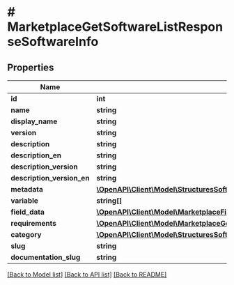 # # MarketplaceGetSoftwareListResponseSoftwareInfo

## Properties

Name | Type | Description | Notes
------------ | ------------- | ------------- | -------------
**id** | **int** |  | [optional]
**name** | **string** |  | [optional]
**display_name** | **string** |  | [optional]
**version** | **string** |  | [optional]
**description** | **string** |  | [optional]
**description_en** | **string** |  | [optional]
**description_version** | **string** |  | [optional]
**description_version_en** | **string** |  | [optional]
**metadata** | [**\OpenAPI\Client\Model\StructuresSoftwareMetadata**](StructuresSoftwareMetadata.md) |  | [optional]
**variable** | **string[]** |  | [optional]
**field_data** | [**\OpenAPI\Client\Model\MarketplaceFieldDesc[]**](MarketplaceFieldDesc.md) |  | [optional]
**requirements** | [**\OpenAPI\Client\Model\MarketplaceGetSoftwareListResponseSoftwareInfoRequirements**](MarketplaceGetSoftwareListResponseSoftwareInfoRequirements.md) |  | [optional]
**category** | [**\OpenAPI\Client\Model\StructuresSoftwareCategory[]**](StructuresSoftwareCategory.md) |  | [optional]
**slug** | **string** |  | [optional]
**documentation_slug** | **string** |  | [optional]

[[Back to Model list]](../../README.md#models) [[Back to API list]](../../README.md#endpoints) [[Back to README]](../../README.md)
